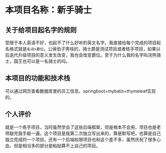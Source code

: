 # 本项目名称：新手骑士

## 关于给项目起名字的规则
受限于本人英语不好，也起不了什么好听的英文名字。我直接给每个完成的项目起名格式就是`名词+爵位`。公侯伯子男啥的，骑士爵是测试项目或者练手项目，如果以后迭代升级项目的意义发生改变，我也会改变爵位。至于为什么我的名字叫浣熊骑士，国王也可以是一名骑士的吗。

## 本项目的功能和技术栈
可以通过网页查看数据库里的员工信息。springboot+mybatis+thymeleaf实现的。

## 个人评价
就是一个练手项目，当时虽然学会了这些后端框架，但是根本不会用，项目也是老师敲完我手敲一遍。这个项目是我第二次独立写出来的，算是默写吧，也算是自己独立完成的一个项目。还有一个后端权限项目也和这个差不多，虽然庆祝了很多心血，但是相当多的部分是粘贴算不上自己的项目。
